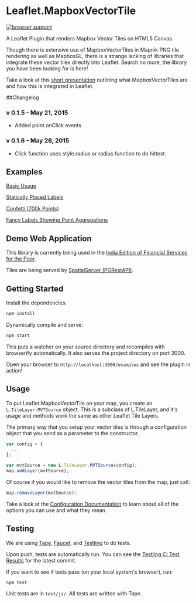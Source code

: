 Leaflet.MapboxVectorTile
========================

[![browser support](https://ci.testling.com/spatialserver/Leaflet.MapboxVectorTile.png)
](https://ci.testling.com/spatialserver/Leaflet.MapboxVectorTile)

A Leaflet Plugin that renders Mapbox Vector Tiles on HTML5 Canvas.

Though there is extensive use of MapboxVectorTiles in Mapnik PNG tile rendering as well as MapboxGL, there is a strange lacking of libraries that integrate these vector tiles directly into Leaflet. Search no more, the library you have been looking for is here!

Take a look at this [short presentation](https://speakerdeck.com/hallahan/leaflet-vector-tiles) outlining what MapboxVectorTiles are and how this is integrated in Leaflet.


##Changelog

### v 0.1.5 - May 21, 2015
*  Added point onClick events


### v 0.1.6 - May 26, 2015
*  Click function uses style.radius or radius function to do hittest.

## Examples

[Basic Usage](http://spatialserver.github.io/Leaflet.MapboxVectorTile/examples/basic.html)

[Statically Placed Labels](http://spatialserver.github.io/Leaflet.MapboxVectorTile/examples/static-label.html)

[Confetti (700k Points)](http://spatialserver.github.io/Leaflet.MapboxVectorTile/examples/confetti.html)

[Fancy Labels Showing Point Aggregations](http://spatialserver.github.io/Leaflet.MapboxVectorTile/examples/india-aggregations.html)

## Demo Web Application

This library is currently being used in the [India Edition of Financial Services for the Poor](http://fspmaps.com/india). 

Tiles are being served by [SpatialServer (PGRestAPI)](https://github.com/spatialdev/PGRestAPI).

## Getting Started

Install the dependencies:

```sh
npm install
```

Dynamically compile and serve:

```sh
npm start
```

This puts a watcher on your source directory and recompiles with browserify automatically. It also serves the project directory on port 3000.

Open your browser to `http://localhost:3000/examples` and see the plugin in action!

## Usage

To put Leaflet.MapboxVectorTile on your map, you create an `L.TileLayer.MVTSource` object. This is a subclass of L.TileLayer, and it's usage and methods work the same as other Leaflet Tile Layers. 

The primary way that you setup your vector tiles is through a configuration object that you send as a parameter to the constructor.

```js
var config = {
  ...
};

var mvtSource = new L.TileLayer.MVTSource(config);
map.addLayer(mvtSource);
```

Of course if you would like to remove the vector tiles from the map, just call:

```js
map.removeLayer(mvtSource);
```

Take a look at the [Configuration Documentation](docs/configuration.md) to learn about all of the options you can use and what they mean.

## Testing

We are using [Tape](https://www.npmjs.org/package/tape), [Faucet](https://github.com/substack/faucet), and [Testling](https://ci.testling.com/) to do tests.

Upon push, tests are automatically run. You can see the [Testling CI Test Results](https://ci.testling.com/spatialserver/Leaflet.MapboxVectorTile) for the latest commit.

If you want to see if tests pass (on your local system's browser), run:

```js
npm test
```

Unit tests are in `test/js/`. All tests are written with Tape.
